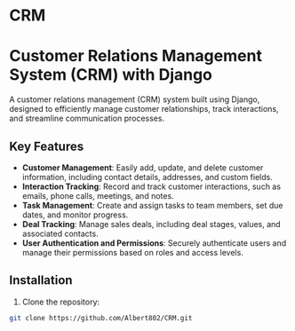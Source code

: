 # CRM

# Customer Relations Management System (CRM) with Django

A customer relations management (CRM) system built using Django, designed to efficiently manage customer relationships, track interactions, and streamline communication processes.

## Key Features

- **Customer Management**: Easily add, update, and delete customer information, including contact details, addresses, and custom fields.
- **Interaction Tracking**: Record and track customer interactions, such as emails, phone calls, meetings, and notes.
- **Task Management**: Create and assign tasks to team members, set due dates, and monitor progress.
- **Deal Tracking**: Manage sales deals, including deal stages, values, and associated contacts.
- **User Authentication and Permissions**: Securely authenticate users and manage their permissions based on roles and access levels.

## Installation

1. Clone the repository:

```bash
git clone https://github.com/Albert802/CRM.git
